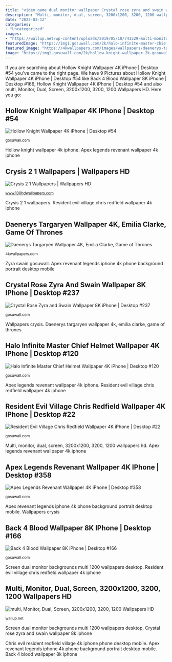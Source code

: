 ```yaml
---
title: "video game dual monitor wallpaper Crystal rose zyra and swain wallpaper 8k iphone"
description: "Multi, monitor, dual, screen, 3200x1200, 3200, 1200 wallpapers hd"
date: "2022-03-12"
categories:
- "Uncategorized"
images:
- "https://wallup.net/wp-content/uploads/2019/05/10/741529-multi-monitor-dual-screen-3200x1200-3200-1200.jpg"
featuredImage: "https://img1.gosuwall.com/2k/halo-infinite-master-chief-helmet-uhdpaper-wallpaper-2k-gosuwall.com-1_120.jpg"
featured_image: "https://4kwallpapers.com/images/wallpapers/daenerys-targaryen-emilia-clarke-game-of-thrones-1536x2048-1126.jpg"
image: "https://img1.gosuwall.com/2k/hollow-knight-wallpaper-2k-gosuwall.com-1_46.jpg"
---
```


If you are searching about Hollow Knight Wallpaper 4K iPhone | Desktop #54 you've came to the right page. We have 9 Pictures about Hollow Knight Wallpaper 4K iPhone | Desktop #54 like Back 4 Blood Wallpaper 8K iPhone | Desktop #166, Hollow Knight Wallpaper 4K iPhone | Desktop #54 and also multi, Monitor, Dual, Screen, 3200x1200, 3200, 1200 Wallpapers HD. Here you go:

## Hollow Knight Wallpaper 4K IPhone | Desktop #54

![Hollow Knight Wallpaper 4K iPhone | Desktop #54](https://img1.gosuwall.com/2k/hollow-knight-wallpaper-2k-gosuwall.com-1_46.jpg "Apex revenant legends iphone 4k phone background portrait desktop mobile")

<small>gosuwall.com</small>

Hollow knight wallpaper 4k iphone. Apex legends revenant wallpaper 4k iphone

## Crysis 2 1 Wallpapers | Wallpapers HD

![Crysis 2 1 Wallpapers | Wallpapers HD](http://www.100hdwallpapers.com/wallpapers/1920x1200/crysis_2_1-widescreen_wallpapers.jpg "Zyra swain gosuwall")

<small>www.100hdwallpapers.com</small>

Crysis 2 1 wallpapers. Resident evil village chris redfield wallpaper 4k iphone

## Daenerys Targaryen Wallpaper 4K, Emilia Clarke, Game Of Thrones

![Daenerys Targaryen Wallpaper 4K, Emilia Clarke, Game of Thrones](https://4kwallpapers.com/images/wallpapers/daenerys-targaryen-emilia-clarke-game-of-thrones-1536x2048-1126.jpg "Halo infinite master chief helmet wallpaper 4k iphone")

<small>4kwallpapers.com</small>

Zyra swain gosuwall. Apex revenant legends iphone 4k phone background portrait desktop mobile

## Crystal Rose Zyra And Swain Wallpaper 8K IPhone | Desktop #237

![Crystal Rose Zyra and Swain Wallpaper 8K iPhone | Desktop #237](https://img1.gosuwall.com/phone-2k/crystal-rose-zyra-and-swain-skin-splash-art-phone-wallpaper-2k-1-gosuwall.com-1_244.jpg "Crystal rose zyra and swain wallpaper 8k iphone")

<small>gosuwall.com</small>

Wallpapers crysis. Daenerys targaryen wallpaper 4k, emilia clarke, game of thrones

## Halo Infinite Master Chief Helmet Wallpaper 4K IPhone | Desktop #120

![Halo Infinite Master Chief Helmet Wallpaper 4K iPhone | Desktop #120](https://img1.gosuwall.com/2k/halo-infinite-master-chief-helmet-uhdpaper-wallpaper-2k-gosuwall.com-1_120.jpg "Wallpapers crysis")

<small>gosuwall.com</small>

Apex legends revenant wallpaper 4k iphone. Resident evil village chris redfield wallpaper 4k iphone

## Resident Evil Village Chris Redfield Wallpaper 4K IPhone | Desktop #22

![Resident Evil Village Chris Redfield Wallpaper 4K iPhone | Desktop #22](https://img1.gosuwall.com/phone-2k/resident-evil-village-chris-redfield-phone-wallpaper-2k-1-gosuwall.com-1_26.jpg "Resident evil village chris redfield wallpaper 4k iphone")

<small>gosuwall.com</small>

Multi, monitor, dual, screen, 3200x1200, 3200, 1200 wallpapers hd. Apex legends revenant wallpaper 4k iphone

## Apex Legends Revenant Wallpaper 4K IPhone | Desktop #358

![Apex Legends Revenant Wallpaper 4K iPhone | Desktop #358](https://img1.gosuwall.com/phone-2k/apex-legends-revenant-phone-wallpaper-2k-1-gosuwall.com-1_370.jpg "Screen dual monitor backgrounds multi 1200 wallpapers desktop")

<small>gosuwall.com</small>

Apex revenant legends iphone 4k phone background portrait desktop mobile. Wallpapers crysis

## Back 4 Blood Wallpaper 8K IPhone | Desktop #166

![Back 4 Blood Wallpaper 8K iPhone | Desktop #166](https://img1.gosuwall.com/phone-2k/back-4-blood-phone-wallpaper-2k-1-gosuwall.com-1_164.jpg "Hollow knight wallpaper 4k iphone")

<small>gosuwall.com</small>

Screen dual monitor backgrounds multi 1200 wallpapers desktop. Resident evil village chris redfield wallpaper 4k iphone

## Multi, Monitor, Dual, Screen, 3200x1200, 3200, 1200 Wallpapers HD

![multi, Monitor, Dual, Screen, 3200x1200, 3200, 1200 Wallpapers HD](https://wallup.net/wp-content/uploads/2019/05/10/741529-multi-monitor-dual-screen-3200x1200-3200-1200.jpg "Chris evil resident redfield village 4k iphone phone desktop mobile")

<small>wallup.net</small>

Screen dual monitor backgrounds multi 1200 wallpapers desktop. Crystal rose zyra and swain wallpaper 8k iphone

Chris evil resident redfield village 4k iphone phone desktop mobile. Apex revenant legends iphone 4k phone background portrait desktop mobile. Back 4 blood wallpaper 8k iphone
